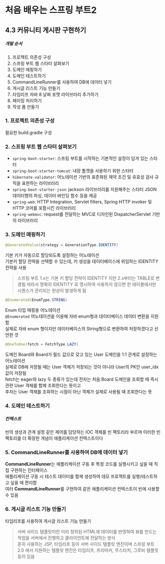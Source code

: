 # 처음 배우는 스프링 부트2
## 4.3 커뮤니티 게시판 구현하기
##### 개발 순서
1. 프로젝트 의존성 구성
2. 스프링 부트 웹 스타터 살펴보기
3. 도메인 매핑하기
4. 도메인 테스트하기
5. CommandLineRunner를 사용하여 DB에 데이터 넣기
6. 게시글 리스트 기능 만들기
7. 타임리프 자바 8 날짜 포맷 라이브러리 추가하기
8. 페이징 처리하기
9. 작성 폼 만들기

### 1. 프로젝트 의존성 구성
필요한 build.gradle 구성

### 2. 스프링 부트 웹 스타터 살펴보기
- `spring-boot-starter`: 스프링 부트를 시작하는 기본적인 설정이 담겨 있는 스타터
- `spring-boot-starter-tomcat`: 내장 톰캣을 사용하기 위한 스타터
- `hibernate-validator`: 어노테이션 기반의 표준화된 제약 조건 및 유효성 검사 규칙을 표현하는 라이브러리
- `spring-boot-starter-json`: jackson 라이브러리를 지원해주는 스타터
  JSON 데이터형의 파싱, 데이터 바인딩 함수 등을 제공
- `spring-web`: HTTP Integration, Servlet filters, Spring HTTP invoker 및 HTTP 코어를 포함시킨 라이브러리
- `spring-webmvc`: request를 전달하는 MVC로 디자인된 DispatcherServlet 기반의 라이브러리

### 3. 도메인 매핑하기
```java
@GeneratedValue(strategy = GenerationType.IDENTITY)
```
기본 키가 자동으로 할당되도록 설정하는 어노테이션  
기본키 할당 전략을 선택할 수 있는데, 키 생성을 데이터베이스에 위임하는 IDENTITY 전략을 사용
> 스프링 부트 1.x는 기본 키 할당 전략이 IDENTITY 지만 2.x부터는 TABLE로 변경됨
> 따라서 명확히 IDENTITY 로 명시하여 사용하지 않으면 한 테이블에서만 시퀀스가 관리되는 현상이 발생하게 됨

```java
@Enumerated(EnumType.STRING)
```
Enum 타입 매핑용 어노테이션  
`@Enumerated` 어노테이션을 이용해 자바 enum형과 데이터베이스 데이터 변환을 지원함  
실제로 자바 enum 형이지만 데이터베이스의 String형으로 변환하여 저장하겠다고 선언한 것

```java
@OneToOne(fetch = FetchType.LAZY)
```
도메인 Board와 Board가 필드 값으로 갖고 있는 User 도메인을 1:1 관계로 설정하는 어노테이션  
실제로 DB에 저장될 때는 User 객체가 저장되는 것이 아니라 User의 PK인 user_idx 값이 저장됨  
fetch는 eager와 lazy 두 종류가 있는데 전자는 처음 Board 도메인을 조회할 때 즉시 관련 User 객체를 함께 조회한다는 뜻이고  
후자는 User 객체를 조회하는 시점이 아닌 객체가 실제로 사용될 때 조회한다는 뜻

### 4. 도메인 테스트하기
##### 컨텍스트
빈의 생성과 관계 설정 같은 제어를 담당하는 IOC 객체를 빈 팩토리라 부르며 이러한 빈 팩토리를 더 확장한 개념이 애플리케이션 컨텍스트이다

### 5. CommandLineRunner를 사용하여 DB에 데이터 넣기
**CommandLineRunner**는 애플리케이션 구동 후 특정 코드를 실행시키고 싶을 때 직접 구현하는 인터페이스  
애플리케이션 구동 시 테스트 데이터를 함께 생성하여 데모 프로젝트를 실행/테스트하고 싶을 때 편리함  
여러 **CommandLineRunner**를 구현하여 같은 애플리케이션 컨텍스트이 빈에 사용할 수 있음

### 6. 게시글 리스트 기능 만들기
타임리프를 사용하여 게시글 리스트 기능 만들기
> 서버 사이드 템플릿이란 미리 정의된 HTML에 데이터를 반영하여 뷰를 만드는 작업을 서버에서 진행하고 클라이언트에 전달하는 방식  
흔히 사용하는 JSP, 타임리프 등이 서버 사이드 템플릿 엔진이며 스프링 부트 2.0 에서 지원하는 템플릿 엔진은 타임리프, 프리마커, 무스타치, 그루비 템플릿등이 있음